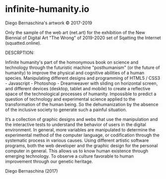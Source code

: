 # infinite-humanity.io
Diego Bernaschina's artwork © 2017-2019

Only the sample of the web art (net.art) for the exhibition of the New Biennial of Digital Art "The Wrong" of 2019-2020 set of Sqatting the Internet (squatted.online).

DESCRPTION:

Infinite humanity's part of the homonymous book on science and technology through the futuristic machine "posthumanism" (or the future of humanity) to improve the physical and cognitive abilities of a human species. Manipulating different designs and programming of HTML5 / CSS3 - Javascript - Photoshop - Dreamweaver with sliding on horizontal screen, and different devices (desktop, tablet and mobile) to create a reflective space of the technological processes of humanity. Impossible to predict a question of technology and experimental science applied to the transformation of the human being. So the dehumanization by the absence of the inclusive society to generate such a painful situation.

It’s a collection of graphic designs and webs that use the manipulation and the interactive tests to understand the behavior of users in the digital environment. In general, more variables are manipulated to determine the experimental method of the computer language, or codification through the systematic process in various causes. Using different artistic software programs, both the web developer and the graphic design for the personal computer in general. This allows us to know human existence through emerging technology. To observe a culture favorable to human improvement through our genetic heritage. 

Diego Bernaschina (2017)
